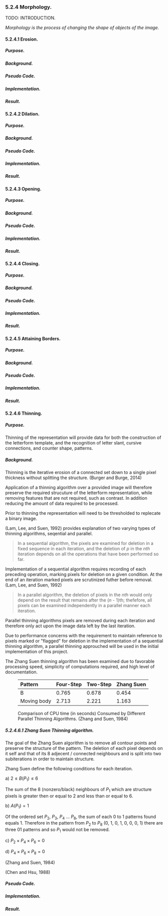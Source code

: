 
### 5.2.4 Morphology.

<div class="hide">
    TODO: INTRODUCTION.
</div>

*Morphology is the process of changing the shape of objects of the image.*



#### 5.2.4.1 Erosion.

##### Purpose.

##### Background.

##### Pseudo Code.

##### Implementation.

##### Result.


#### 5.2.4.2 Dilation.

##### Purpose.

##### Background.

##### Pseudo Code.

##### Implementation.

##### Result.

#### 5.2.4.3 Opening.

##### Purpose.

##### Background.

##### Pseudo Code.

##### Implementation.

##### Result.

#### 5.2.4.4 Closing.

##### Purpose.

##### Background.

##### Pseudo Code.

##### Implementation.

##### Result.

#### 5.2.4.5 Attaining Borders.

##### Purpose.

##### Background.

##### Pseudo Code.

##### Implementation.

##### Result.

#### 5.2.4.6 Thinning.

##### Purpose.

Thinning of the representation will provide data for both the construction of the letterform template, and the recognition of letter slant, cursive connections, and counter shape, patterns.

##### Background.

Thinning is the iterative erosion of a connected set down to a single pixel thickness without splitting the structure. (Burger and Burge, 2014)

Application of a thinning algorithm over a provided image will therefore preserve the required strucuture of the letterform representation, while removing features that are not required, such as contrast. In addition reducing the amount of data required to be processed.

Prior to thinning the representation will need to be thresholded to replecate a binary image.

(Lam, Lee, and Suen, 1992) provides explanation of two varying types of thinning algorithms, seqential and parallel.

> In a sequential algorithm, the pixels are examined for deletion in a fixed sequence in each iteration, and the deletion of *p* in the *nth* iteration depends on all the operations that have been performed so far.

Implementation of a sequential algorithm requires recording of each preceding operation, marking pixels for deletion on a given condition. At the end of an iteration marked pixels are scrutinized futher before removal.
(Lam, Lee, and Suen, 1992)

> In a parallel algorithm, the deletion of pixels in the *nth* would only depend on the result that remains after the (*n* - 1)th; thefefore, all pixels can be examined independently in a parallel manner each iteration.  

Parallel thinning algorithms pixels are removed during each iteration and therefore only act upon the image data left by the last iteration.

Due to performance concerns with the requirement to maintain reference to pixels marked or "flagged" for deletion in the implementation of a sequential thinning algorithm, a parallel thinning approuched will be used in the initial implementation of this project. 

The Zhang Suen thinning algorithm has been examined due to favorable processing speed, simplicity of computations required, and high level of documentation.

<figure>

| Pattern | Four-Step | Two-Step | Zhang Suen |
|:-|:-|:-|:-|
| B | 0.765 | 0.678 | 0.454 |
| Moving body | 2.713 | 2.221 | 1.163 |

<figcation>Comparison of CPU time (in seconds) Consumed by Different Parallel Thinning Algorithms. (Zhang and Suen, 1984)</figcation>
</figure>

##### 5.2.4.6.1 Zhang Suen Thinning algorithm.

The goal of the Zhang Suen algorithm is to remove all contour points and preserve the structure of the pattern. The deletion of each pixel depends on it self and that of its 8 adjecent / connected neighbours and is split into two subiterations in order to maintain structure.

Zhang Suen define the following conditions for each iteration.

a) ${ 2 } \le B({ P }_{ 1 }) \le { 6 }$

The sum of the 8 (nonzero/black) neighbours of ${P}_{1}$ which are structure pixels is greater then or equal to 2 and less than or equal to 6.  

b) $A({P}_{1}) = 1$

Of the ordered set ${P}_{2}$, ${P}_{3}$, ${P}_{4}$ ... ${P}_{8}$, the sum of each 0 to 1 patterns found equals 1. Therefore in the pattern from ${P}_{2}$ to ${P}_{8}$ (0, 1, 0, 1, 0, 0, 0, 1) there are three 01 patterns and so ${P}_{1}$ would not be removed.

c) ${P}_{2} \times {P}_{4} \times {P}_{6} = 0$


d) ${P}_{4} \times {P}_{6} \times {P}_{8} = 0$



(Zhang and Suen, 1984)


(Chen and Hsu, 1988)

##### Pseudo Code.

##### Implementation.

##### Result.






